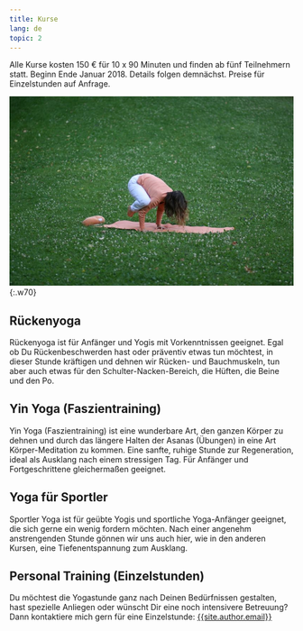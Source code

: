 ```yaml
---
title: Kurse
lang: de
topic: 2
---
```


Alle Kurse kosten 150 € für 10 x 90 Minuten und finden ab fünf Teilnehmern statt. Beginn Ende Januar 2018. Details folgen demnächst. Preise für Einzelstunden auf Anfrage.  

![Die Krähe](/assets/images/kraehe.jpg){:.w70}

## Rückenyoga
Rückenyoga ist für Anfänger und Yogis mit Vorkenntnissen geeignet. Egal ob Du Rückenbeschwerden hast oder präventiv etwas tun möchtest, in dieser Stunde kräftigen und dehnen wir Rücken- und Bauchmuskeln, tun aber auch etwas für den Schulter-Nacken-Bereich, die Hüften, die Beine und den Po.

## Yin Yoga (Faszientraining)
Yin Yoga (Faszientraining) ist eine wunderbare Art, den ganzen Körper zu dehnen und durch das längere Halten der Asanas (Übungen) in eine Art Körper-Meditation zu kommen. Eine sanfte, ruhige Stunde zur Regeneration, ideal als Ausklang nach einem stressigen Tag. Für Anfänger und Fortgeschrittene gleichermaßen geeignet.

## Yoga für Sportler
Sportler Yoga  ist für geübte Yogis und sportliche Yoga-Anfänger geeignet, die sich gerne ein wenig fordern möchten. Nach einer angenehm anstrengenden Stunde gönnen wir uns auch hier, wie in den anderen Kursen, eine Tiefenentspannung zum Ausklang.


## Personal Training (Einzelstunden)
Du möchtest die Yogastunde ganz nach Deinen Bedürfnissen gestalten, hast spezielle Anliegen oder wünscht Dir eine noch intensivere Betreuung? Dann kontaktiere mich gern für eine Einzelstunde:
[{{site.author.email}}][5]

[5]: mailto:{{site.author.email}}
